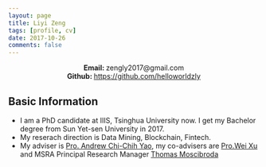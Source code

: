 ```yaml
---
layout: page
title: Liyi Zeng
tags: [profile, cv]
date: 2017-10-26
comments: false
---
```

<center><b>Email: </b>zengly2017@gmail.com</center> 
<center><b>Github: </b><a href="https://github.com/helloworldzly">https://github.com/helloworldzly</a></center>

## Basic Information
* I am a PhD candidate at IIIS, Tsinghua University now. I get my Bachelor degree from Sun Yet-sen University in 2017. 
* My reserach direction is Data Mining, Blockchain, Fintech. 
* My adviser is [Pro. Andrew Chi-Chih Yao](http://iiis.tsinghua.edu.cn/zh/yao/), my co-advisers are [Pro.Wei Xu](http://iiis.tsinghua.edu.cn/~weixu/) and MSRA Principal Research Manager [Thomas Moscibroda](https://www.microsoft.com/en-us/research/people/moscitho/) 

